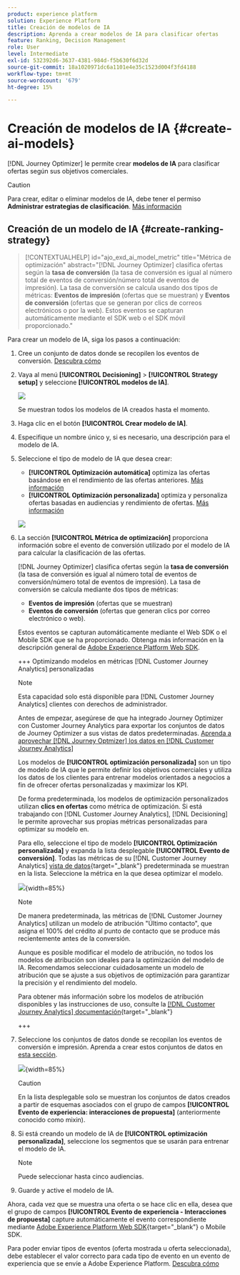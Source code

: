 ```yaml
---
product: experience platform
solution: Experience Platform
title: Creación de modelos de IA
description: Aprenda a crear modelos de IA para clasificar ofertas
feature: Ranking, Decision Management
role: User
level: Intermediate
exl-id: 532392d6-3637-4381-984d-f5b630f6d32d
source-git-commit: 18a1020971dc6a1101e4e35c1523d004f3fd4188
workflow-type: tm+mt
source-wordcount: '679'
ht-degree: 15%

---
```


# Creación de modelos de IA {#create-ai-models}

[!DNL Journey Optimizer] le permite crear **modelos de IA** para clasificar ofertas según sus objetivos comerciales.

>[!CAUTION]
>
>Para crear, editar o eliminar modelos de IA, debe tener el permiso **Administrar estrategias de clasificación**. [Más información](../../administration/high-low-permissions.md#manage-ranking-strategies)

## Creación de un modelo de IA {#create-ranking-strategy}

>[!CONTEXTUALHELP]
>id="ajo_exd_ai_model_metric"
>title="Métrica de optimización"
>abstract="[!DNL Journey Optimizer] clasifica ofertas según la **tasa de conversión** (la tasa de conversión es igual al número total de eventos de conversión/número total de eventos de impresión). La tasa de conversión se calcula usando dos tipos de métricas: **Eventos de impresión** (ofertas que se muestran) y **Eventos de conversión** (ofertas que se generan por clics de correos electrónicos o por la web). Estos eventos se capturan automáticamente mediante el SDK web o el SDK móvil proporcionado."

Para crear un modelo de IA, siga los pasos a continuación:

1. Cree un conjunto de datos donde se recopilen los eventos de conversión. [Descubra cómo](../data-collection/create-dataset.md)

1. Vaya al menú **[!UICONTROL Decisioning]** > **[!UICONTROL Strategy setup]** y seleccione **[!UICONTROL modelos de IA]**.

   ![](../assets/ai-model-list.png)

   Se muestran todos los modelos de IA creados hasta el momento.

1. Haga clic en el botón **[!UICONTROL Crear modelo de IA]**.

1. Especifique un nombre único y, si es necesario, una descripción para el modelo de IA.

1. Seleccione el tipo de modelo de IA que desea crear:

   * **[!UICONTROL Optimización automática]** optimiza las ofertas basándose en el rendimiento de las ofertas anteriores. [Más información](auto-optimization-model.md)
   * **[!UICONTROL Optimización personalizada]** optimiza y personaliza ofertas basadas en audiencias y rendimiento de ofertas. [Más información](personalized-optimization-model.md)

   ![](../assets/ai-model-types.png)

1. La sección **[!UICONTROL Métrica de optimización]** proporciona información sobre el evento de conversión utilizado por el modelo de IA para calcular la clasificación de las ofertas.

   [!DNL Journey Optimizer] clasifica ofertas según la **tasa de conversión** (la tasa de conversión es igual al número total de eventos de conversión/número total de eventos de impresión). La tasa de conversión se calcula mediante dos tipos de métricas:
   * **Eventos de impresión** (ofertas que se muestran)
   * **Eventos de conversión** (ofertas que generan clics por correo electrónico o web).

   Estos eventos se capturan automáticamente mediante el Web SDK o el Mobile SDK que se ha proporcionado. Obtenga más información en la descripción general de [Adobe Experience Platform Web SDK](https://experienceleague.adobe.com/docs/experience-platform/edge/home.html).

   +++ Optimizando modelos en métricas [!DNL Customer Journey Analytics] personalizadas

   >[!NOTE]
   >
   >Esta capacidad solo está disponible para [!DNL Customer Journey Analytics] clientes con derechos de administrador.
   >
   >Antes de empezar, asegúrese de que ha integrado Journey Optimizer con Customer Journey Analytics para exportar los conjuntos de datos de Journey Optimizer a sus vistas de datos predeterminadas. [Aprenda a aprovechar [!DNL Journey Optmizer] los datos en [!DNL Customer Journey Analytics]](../../reports/cja-ajo.md)

   Los modelos de **[!UICONTROL optimización personalizada]** son un tipo de modelo de IA que le permite definir los objetivos comerciales y utiliza los datos de los clientes para entrenar modelos orientados a negocios a fin de ofrecer ofertas personalizadas y maximizar los KPI.

   De forma predeterminada, los modelos de optimización personalizados utilizan **clics en ofertas** como métrica de optimización. Si está trabajando con [!DNL Customer Journey Analytics], [!DNL Decisioning] le permite aprovechar sus propias métricas personalizadas para optimizar su modelo en.

   Para ello, seleccione el tipo de modelo **[!UICONTROL Optimización personalizada]** y expanda la lista desplegable **[!UICONTROL Evento de conversión]**. Todas las métricas de su [!DNL Customer Journey Analytics] [vista de datos](https://experienceleague.adobe.com/en/docs/analytics-platform/using/cja-dataviews/data-views){target="_blank"} predeterminada se muestran en la lista. Seleccione la métrica en la que desea optimizar el modelo.

   ![](../assets/ai-model-custom-metrics.png){width=85%}

   >[!NOTE]
   >
   >De manera predeterminada, las métricas de [!DNL Customer Journey Analytics] utilizan un modelo de atribución &quot;Último contacto&quot;, que asigna el 100% del crédito al punto de contacto que se produce más recientemente antes de la conversión.
   >
   >Aunque es posible modificar el modelo de atribución, no todos los modelos de atribución son ideales para la optimización del modelo de IA. Recomendamos seleccionar cuidadosamente un modelo de atribución que se ajuste a sus objetivos de optimización para garantizar la precisión y el rendimiento del modelo.
   >
   >Para obtener más información sobre los modelos de atribución disponibles y las instrucciones de uso, consulte la [[!DNL Customer Journey Analytics] documentación](https://experienceleague.adobe.com/en/docs/analytics-platform/using/cja-dataviews/component-settings/attribution){target="_blank"}

   +++

1. Seleccione los conjuntos de datos donde se recopilan los eventos de conversión e impresión. Aprenda a crear estos conjuntos de datos en [esta sección](../data-collection/create-dataset.md).

   ![](../assets/ai-model-datasets.png){width=85%}

   >[!CAUTION]
   >
   >En la lista desplegable solo se muestran los conjuntos de datos creados a partir de esquemas asociados con el grupo de campos **[!UICONTROL Evento de experiencia: interacciones de propuesta]** (anteriormente conocido como mixin).

1. Si está creando un modelo de IA de **[!UICONTROL optimización personalizada]**, seleccione los segmentos que se usarán para entrenar el modelo de IA.

   <!--➡️ [Discover this feature in video](#video)-->

   >[!NOTE]
   >
   >Puede seleccionar hasta cinco audiencias.

1. Guarde y active el modelo de IA.

<!--At this point, you must have:

* created the AI model,
* defined which type of event you want to capture - offer displayed (impression) and/or offer clicked (conversion),
* and in which dataset you want to collect the event data.-->

Ahora, cada vez que se muestra una oferta o se hace clic en ella, desea que el grupo de campos **[!UICONTROL Evento de experiencia - Interacciones de propuesta]** capture automáticamente el evento correspondiente mediante [Adobe Experience Platform Web SDK](https://experienceleague.adobe.com/docs/experience-platform/edge/web-sdk-faq.html#what-is-adobe-experience-platform-web-sdk%3F){target="_blank"} o Mobile SDK.

Para poder enviar tipos de eventos (oferta mostrada u oferta seleccionada), debe establecer el valor correcto para cada tipo de evento en un evento de experiencia que se envíe a Adobe Experience Platform. [Descubra cómo](../data-collection/schema-requirement.md)

<!--
## How-to video {#video}

Learn how to create a personalized optimization model and how to apply it to a decision.

>[!VIDEO](https://video.tv.adobe.com/v/3419954?quality=12)-->
